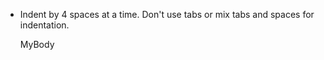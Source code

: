 - Indent by 4 spaces at a time. Don't use tabs or mix tabs and spaces for indentation.


    <html>
        <head>
            <title>title</title>
        </head>
        <body>
            <p>MyBody</p>
        </body>
    </html>
